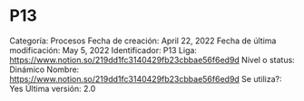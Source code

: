 # P13

Categoría: Procesos
Fecha de creación: April 22, 2022
Fecha de última modificación: May 5, 2022
Identificador: P13
Liga: https://www.notion.so/219dd1fc3140429fb23cbbae56f6ed9d 
Nivel o status: Dinámico
Nombre: https://www.notion.so/219dd1fc3140429fb23cbbae56f6ed9d 
Se utiliza?: Yes
Última versión: 2.0